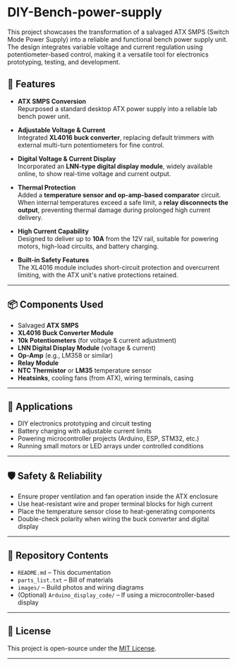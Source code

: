 # DIY-Bench-power-supply
This project showcases the transformation of a salvaged ATX SMPS (Switch Mode Power Supply) into a reliable and functional bench power supply unit. The design integrates variable voltage and current regulation using potentiometer-based control, making it a versatile tool for electronics prototyping, testing, and development.

## 🔧 Features

- **ATX SMPS Conversion**  
  Repurposed a standard desktop ATX power supply into a reliable lab bench power unit.

- **Adjustable Voltage & Current**  
  Integrated **XL4016 buck converter**, replacing default trimmers with external multi-turn potentiometers for fine control.

- **Digital Voltage & Current Display**  
  Incorporated an **LNN-type digital display module**, widely available online, to show real-time voltage and current output.

- **Thermal Protection**  
  Added a **temperature sensor and op-amp-based comparator** circuit. When internal temperatures exceed a safe limit, a **relay disconnects the output**, preventing thermal damage during prolonged high current delivery.

- **High Current Capability**  
  Designed to deliver up to **10A** from the 12V rail, suitable for powering motors, high-load circuits, and battery charging.

- **Built-in Safety Features**  
  The XL4016 module includes short-circuit protection and overcurrent limiting, with the ATX unit's native protections retained.

---

## 📦 Components Used

- Salvaged **ATX SMPS**
- **XL4016 Buck Converter Module**
- **10k Potentiometers** (for voltage & current adjustment)
- **LNN Digital Display Module** (voltage & current)
- **Op-Amp** (e.g., LM358 or similar)
- **Relay Module**
- **NTC Thermistor** or **LM35** temperature sensor
- **Heatsinks**, cooling fans (from ATX), wiring terminals, casing

---

## 🧰 Applications

- DIY electronics prototyping and circuit testing
- Battery charging with adjustable current limits
- Powering microcontroller projects (Arduino, ESP, STM32, etc.)
- Running small motors or LED arrays under controlled conditions

---

## 🛡 Safety & Reliability

- Ensure proper ventilation and fan operation inside the ATX enclosure
- Use heat-resistant wire and proper terminal blocks for high current
- Place the temperature sensor close to heat-generating components
- Double-check polarity when wiring the buck converter and digital display

---

## 📁 Repository Contents

- `README.md` – This documentation
- `parts_list.txt` – Bill of materials
- `images/` – Build photos and wiring diagrams
- (Optional) `Arduino_display_code/` – If using a microcontroller-based display

---

## 📜 License

This project is open-source under the [MIT License](LICENSE).

---
